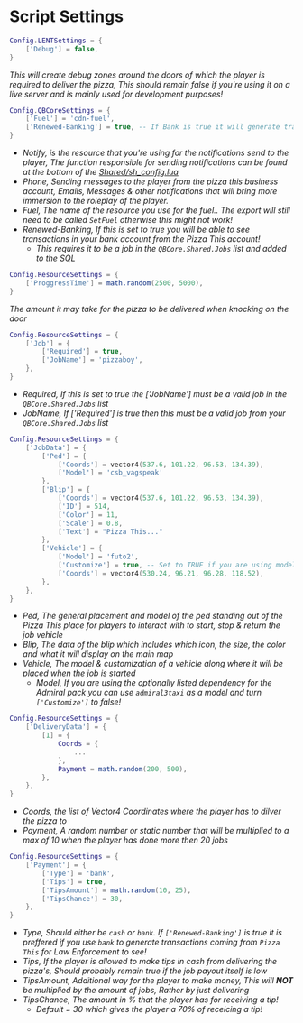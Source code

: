 # Script Settings

```lua
Config.LENTSettings = {
    ['Debug'] = false,
}
```
*This will create debug zones around the doors of which the player is required to deliver the pizza, This should remain false if you're using it on a live server and is mainly used for development purposes!*

```lua
Config.QBCoreSettings = {
    ['Fuel'] = 'cdn-fuel',
    ['Renewed-Banking'] = true, -- If Bank is true it will generate transactions
}
```
- *Notify, is the resource that you're using for the notifications send to the player, The function responsible for sending notifications can be found at the bottom of the [Shared/sh_config.lua](../shared/sh_config.lua)*
- *Phone, Sending messages to the player from the pizza this business account, Emails, Messages & other notifications that will bring more immersion to the roleplay of the player.*
- *Fuel, The name of the resource you use for the fuel.. The export will still need to be called `SetFuel` otherwise this might not work!*
- *Renewed-Banking, If this is set to true you will be able to see transactions in your bank account from the Pizza This account!*
    - *This requires it to be a job in the `QBCore.Shared.Jobs` list and added to the SQL*

```lua
Config.ResourceSettings = {
    ['ProggressTime'] = math.random(2500, 5000),
}
```
*The amount it may take for the pizza to be delivered when knocking on the door*

```lua
Config.ResourceSettings = {
    ['Job'] = {
        ['Required'] = true,
        ['JobName'] = 'pizzaboy',
    },
}
```
- *Required, If this is set to true the ['JobName'] must be a valid job in the `QBCore.Shared.Jobs` list*
- *JobName, If ['Required'] is true then this must be a valid job from your `QBCore.Shared.Jobs` list*

```lua
Config.ResourceSettings = {
    ['JobData'] = {
        ['Ped'] = {
            ['Coords'] = vector4(537.6, 101.22, 96.53, 134.39),
            ['Model'] = 'csb_vagspeak'
        },
        ['Blip'] = {
            ['Coords'] = vector4(537.6, 101.22, 96.53, 134.39),
            ['ID'] = 514,
            ['Color'] = 11,
            ['Scale'] = 0.8,
            ['Text'] = "Pizza This..."
        },
        ['Vehicle'] = {
            ['Model'] = 'futo2',
            ['Customize'] = true, -- Set to TRUE if you are using model = 'futo2'
            ['Coords'] = vector4(530.24, 96.21, 96.28, 118.52),
        },
    },
}
```
- *Ped, The general placement and model of the ped standing out of the Pizza This place for players to interact with to start, stop & return the job vehicle*
- *Blip, The data of the blip which includes which icon, the size, the color and what it will display on the main map*
- *Vehicle, The model & customization of a vehicle along where it will be placed when the job is started*
    - *Model, If you are using the optionally listed dependency for the Admiral pack you can use `admiral3taxi` as a model and turn `['Customize']` to false!*

```lua
Config.ResourceSettings = {
    ['DeliveryData'] = {
        [1] = {
            Coords = {
                ...
            },
            Payment = math.random(200, 500),
        },
    },
}
```
- *Coords, the list of Vector4 Coordinates where the player has to dilver the pizza to*
- *Payment, A random number or static number that will be multiplied to a max of 10 when the player has done more then 20 jobs*

```lua
Config.ResourceSettings = {
    ['Payment'] = {
        ['Type'] = 'bank',
        ['Tips'] = true,
        ['TipsAmount'] = math.random(10, 25),
        ['TipsChance'] = 30,
    },
}
```
- *Type, Should either be `cash` or `bank`. If `['Renewed-Banking']` is true it is preffered if you use `bank` to generate transactions coming from `Pizza This` for Law Enforcement to see!*
- *Tips, If the player is allowed to make tips in cash from delivering the pizza's, Should probably remain true if the job payout itself is low*
- *TipsAmount, Additional way for the player to make money, This will **NOT** be multiplied by the amount of jobs, Rather by just delivering*
- *TipsChance, The amount in % that the player has for receiving a tip!*
    - *Default = 30 which gives the player a 70% of receicing a tip!*